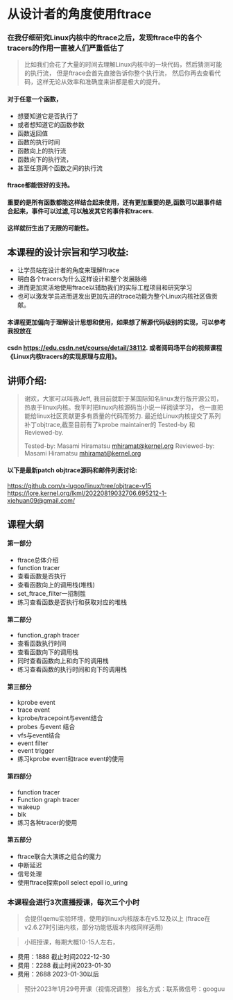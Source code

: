 # 从设计者的角度使用ftrace

### 在我仔细研究Linux内核中的ftrace之后，发现ftrace中的各个tracers的作用一直被人们严重低估了

>比如我们会花了大量的时间去理解Linux内核中的一块代码，然后猜测可能的执行流， 但是ftrace会首先直接告诉你整个执行流，
然后你再去查看代码，这样无论从效率和准确度来讲都是极大的提升。

#### 对于任意一个函数，
 + 想要知道它是否执行了
 + 或者想知道它的函数参数
 + 函数返回值
 + 函数的执行时间
 + 函数向上的执行流
 + 函数向下的执行流，
 + 甚至任意两个函数之间的执行流
#### ftrace都能很好的支持。

#### 重要的是所有函数都能这样结合起来使用，还有更加重要的是,函数可以跟事件结合起来，事件可以过滤,可以触发其它的事件和tracers. 
#### 这样就衍生出了无限的可能性。

## 本课程的设计宗旨和学习收益:
 + 让学员站在设计者的角度来理解ftrace
 + 明白各个tracers为什么这样设计和整个发展脉络
 + 进而更加灵活地使用ftrace以辅助我们的实际工程项目和研究学习
 + 也可以激发学员进而迸发出更加先进的trace功能为整个Linux内核社区做贡献。
 
 #### 本课程更加偏向于理解设计思想和使用，如果想了解源代码级别的实现，可以参考我投放在
 #### csdn  <https://edu.csdn.net/course/detail/38112>. 或者阅码场平台的视频课程《Linux内核tracers的实现原理与应用》。 
 
 ## 讲师介绍:
> 谢欢，大家可以叫我Jeff, 我目前就职于某国际知名linux发行版开源公司， 热衷于linux内核。我平时把linux内核源码当小说一样阅读学习，
> 也一直把能给linux社区贡献更多有质量的代码而努力. 最近给Linux内核提交了系列补丁objtrace,截至目前有了kprobe maintainer的
> Tested-by 和 Reviewed-by.
> 
> Tested-by: Masami Hiramatsu <mhiramat@kernel.org>
> Reviewed-by: Masami Hiramatsu <mhiramat@kernel.org>
#### 以下是最新patch objtrace源码和邮件列表讨论:
<https://github.com/x-lugoo/linux/tree/objtrace-v15>
<https://lore.kernel.org/lkml/20220819032706.695212-1-xiehuan09@gmail.com/>



## 课程大纲

#### 第一部分
+ ftrace总体介绍
+ function tracer
+ 查看函数是否执行
+ 查看函数向上的调用栈(堆栈)
+ set_ftrace_filter一招制胜
+ 练习查看函数是否执行和获取对应的堆栈

#### 第二部分
+ function_graph tracer
+ 查看函数执行时间
+ 查看函数向下的调用栈
+ 同时查看函数向上和向下的调用栈
+ 练习查看函数的执行时间和向下的调用栈


#### 第三部分
+ kprobe event
+ trace event
+ kprobe/tracepoint与event结合
+ probes 与event 结合
+ vfs与event结合
+ event filter
+ event trigger
+ 练习kprobe event和trace event的使用


#### 第四部分
+ function tracer
+ Function graph tracer
+ wakeup
+ blk
+ 练习各种tracer的使用


#### 第五部分
+ ftrace联合大演练之组合的魔力
+ 中断延迟
+ 信号处理
+ 使用ftrace探索poll select epoll io_uring


### 本课程会进行3次直播授课，每次三个小时
> 会提供qemu实验环境，使用的linux内核版本在v5.12及以上 (ftrace在v2.6.27时引进内核，部分功能低版本内核同样适用)

> 小班授课，每期大概10-15人左右，
+ 费用：1888 截止时间2022-12-30
+ 费用：2288 截止时间2023-01-30
+ 费用：2688 2023-01-30以后

> 预计2023年1月29号开课（视情况调整） 报名方式：联系微信号：googuu

